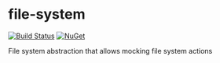 # file-system

[![Build Status](https://travis-ci.org/messerli-informatik-ag/file-system.svg?branch=master)](https://travis-ci.org/messerli-informatik-ag/file-system)
[![NuGet](https://img.shields.io/nuget/v/Messerli.FileSystem.svg)](https://www.nuget.org/packages/Messerli.FileSystem/)

File system abstraction that allows mocking file system actions
